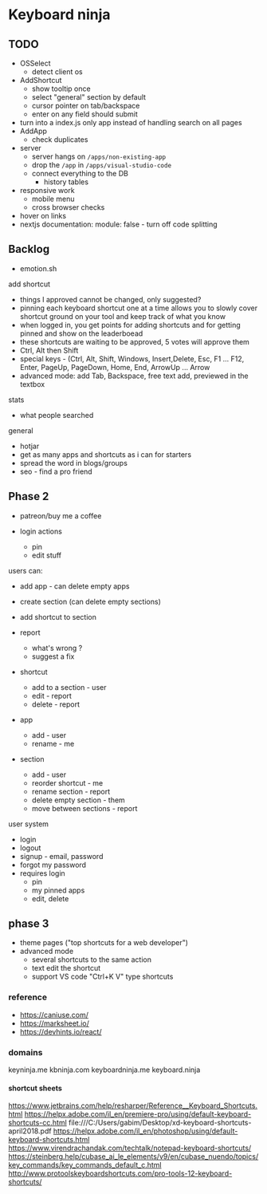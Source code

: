 # Keyboard ninja

## TODO

- OSSelect
  - detect client os
- AddShortcut
  - show tooltip once
  - select "general" section by default
  - cursor pointer on tab/backspace
  - enter on any field should submit
- turn into a index.js only app instead of handling search on all pages
- AddApp
  - check duplicates
- server
  - server hangs on `/apps/non-existing-app`
  - drop the `/app` in `/apps/visual-studio-code`
  - connect everything to the DB
    - history tables
- responsive work
  - mobile menu
  - cross browser checks
- hover on links
- nextjs documentation: module: false - turn off code splitting

## Backlog

- emotion.sh

add shortcut

- things I approved cannot be changed, only suggested?
- pinning each keyboard shortcut one at a time allows you to slowly cover shortcut ground on your tool and keep track of what you know
- when logged in, you get points for adding shortcuts and for getting pinned and show on the leaderboead
- these shortcuts are waiting to be approved, 5 votes will approve them
- Ctrl, Alt then Shift
- special keys - (Ctrl, Alt, Shift, Windows, Insert,Delete, Esc, F1 ... F12, Enter, PageUp, PageDown, Home, End, ArrowUp ... Arrow
- advanced mode: add Tab, Backspace, free text add, previewed in the textbox

stats

- what people searched

general

- hotjar
- get as many apps and shortcuts as i can for starters
- spread the word in blogs/groups
- seo - find a pro friend

## Phase 2

- patreon/buy me a coffee

- login actions
  - pin
  - edit stuff

users can:

- add app - can delete empty apps
- create section (can delete empty sections)
- add shortcut to section
- report

  - what's wrong ?
  - suggest a fix

- shortcut
  - add to a section - user
  - edit - report
  - delete - report
- app
  - add - user
  - rename - me
- section
  - add - user
  - reorder shortcut - me
  - rename section - report
  - delete empty section - them
  - move between sections - report

user system

- login
- logout
- signup - email, password
- forgot my password
- requires login
  - pin
  - my pinned apps
  - edit, delete

## phase 3

- theme pages ("top shortcuts for a web developer")
- advanced mode
  - several shortcuts to the same action
  - text edit the shortcut
  - support VS code "Ctrl+K V" type shortcuts

### reference

- https://caniuse.com/
- https://marksheet.io/
- https://devhints.io/react/

### domains

keyninja.me
kbninja.com
keyboardninja.me
keyboard.ninja

#### shortcut sheets

https://www.jetbrains.com/help/resharper/Reference__Keyboard_Shortcuts.html
https://helpx.adobe.com/il_en/premiere-pro/using/default-keyboard-shortcuts-cc.html
file:///C:/Users/gabim/Desktop/xd-keyboard-shortcuts-april2018.pdf
https://helpx.adobe.com/il_en/photoshop/using/default-keyboard-shortcuts.html
https://www.virendrachandak.com/techtalk/notepad-keyboard-shortcuts/
https://steinberg.help/cubase_ai_le_elements/v9/en/cubase_nuendo/topics/key_commands/key_commands_default_c.html
http://www.protoolskeyboardshortcuts.com/pro-tools-12-keyboard-shortcuts/
